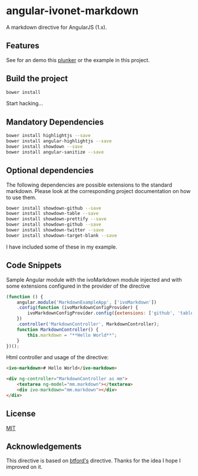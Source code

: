 # angular-ivonet-markdown

A markdown directive for AngularJS (1.x). 

## Features

See for an demo this [plunker](http://plnkr.co/edit/SCPkcZjRCghoavJpRJij?p=preview) or the example in this project.

## Build the project

```sh
bower install
```

Start hacking...

## Mandatory Dependencies

```sh
bower install highlightjs --save
bower install angular-highlightjs --save
bower install showdown --save
bower install angular-sanitize --save
```

## Optional dependencies

The following dependencies are possible extensions to the standard markdown.
Please look at the corresponding project documentation on how to use them.

```sh
bower install showdown-github --save
bower install showdown-table --save
bower install showdown-prettify --save
bower install showdown-github --save
bower install showdown-twitter --save
bower install showdown-target-blank --save
```

I have included some of these in my example.


## Code Snippets

Sample Angular module with the ivoMarkdown module injected and with some 
extensions configured in the provider of the directive
```js
(function () {
    angular.module('MarkdownExampleApp', ['ivoMarkdown'])
    .config(function (ivoMarkdownConfigProvider) {
        ivoMarkdownConfigProvider.config({extensions: ['github', 'table']})
    })
    .controller('MarkdownController', MarkdownController);
    function MarkdownController() {
        this.markdown = "**Hello World**";
    }
})();
```

Html controller and usage of the directive:

```html
<ivo-markdown># Hello World</ivo-markdown>

<div ng-controller="MarkdownController as mm">
    <textarea ng-model="mm.markdown"></textarea>
    <div ivo-markdown="mm.markdown"></div>
</div>

```

## License

[MIT](MIT-LICENSE.txt)

## Acknowledgements
 
This directive is based on [btford's](https://github.com/btford/angular-markdown-directive) directive.
Thanks for the idea I hope I improved on it.

